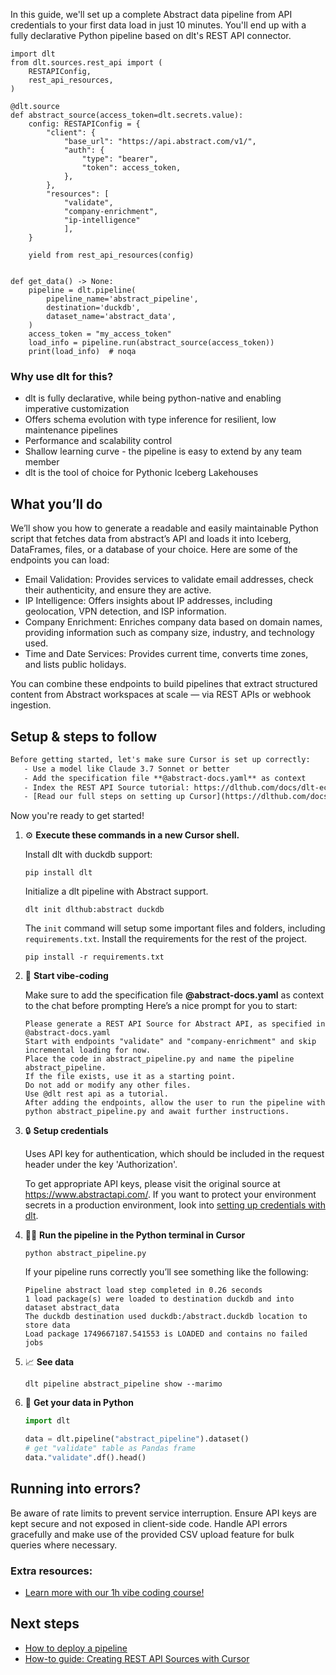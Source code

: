 In this guide, we'll set up a complete Abstract data pipeline from API credentials to your first data load in just 10 minutes. You'll end up with a fully declarative Python pipeline based on dlt's REST API connector.

```python-outcome
import dlt
from dlt.sources.rest_api import (
    RESTAPIConfig,
    rest_api_resources,
)

@dlt.source
def abstract_source(access_token=dlt.secrets.value):
    config: RESTAPIConfig = {
        "client": {
            "base_url": "https://api.abstract.com/v1/",
            "auth": {
                "type": "bearer",
                "token": access_token,
            },
        },
        "resources": [
            "validate",
            "company-enrichment",
            "ip-intelligence"
            ],
    }

    yield from rest_api_resources(config)


def get_data() -> None:
    pipeline = dlt.pipeline(
        pipeline_name='abstract_pipeline',
        destination='duckdb',
        dataset_name='abstract_data', 
    )
    access_token = "my_access_token"
    load_info = pipeline.run(abstract_source(access_token))
    print(load_info)  # noqa
```

### Why use dlt for this?

- dlt is fully declarative, while being python-native and enabling imperative customization
- Offers schema evolution with type inference for resilient, low maintenance pipelines
- Performance and scalability control
- Shallow learning curve - the pipeline is easy to extend by any team member
- dlt is the tool of choice for Pythonic Iceberg Lakehouses

## What you’ll do

We’ll show you how to generate a readable and easily maintainable Python script that fetches data from abstract’s API and loads it into Iceberg, DataFrames, files, or a database of your choice. Here are some of the endpoints you can load:

- Email Validation: Provides services to validate email addresses, check their authenticity, and ensure they are active. 
- IP Intelligence: Offers insights about IP addresses, including geolocation, VPN detection, and ISP information. 
- Company Enrichment: Enriches company data based on domain names, providing information such as company size, industry, and technology used. 
- Time and Date Services: Provides current time, converts time zones, and lists public holidays.

You can combine these endpoints to build pipelines that extract structured content from Abstract workspaces at scale — via REST APIs or webhook ingestion.

## Setup & steps to follow

```default
Before getting started, let's make sure Cursor is set up correctly:
   - Use a model like Claude 3.7 Sonnet or better
   - Add the specification file **@abstract-docs.yaml** as context
   - Index the REST API Source tutorial: https://dlthub.com/docs/dlt-ecosystem/verified-sources/rest_api/ and add it to context as **@dlt rest api**
   - [Read our full steps on setting up Cursor](https://dlthub.com/docs/dlt-ecosystem/llm-tooling/cursor-restapi#23-configuring-cursor-with-documentation)
```

Now you're ready to get started! 

1. ⚙️ **Execute these commands in a new Cursor shell.**
    
    Install dlt with duckdb support:
    ```shell
    pip install dlt
    ```

    Initialize a dlt pipeline with Abstract support.
    ```shell
    dlt init dlthub:abstract duckdb
    ```

    The `init` command will setup some important files and folders, including `requirements.txt`. Install the requirements for the rest of the project.
    ```shell
    pip install -r requirements.txt
    ```
    
2. 🤠 **Start vibe-coding**
    
    Make sure to add the specification file **@abstract-docs.yaml** as context to the chat before prompting
    Here’s a nice prompt for you to start: 
    
    ```prompt
    Please generate a REST API Source for Abstract API, as specified in @abstract-docs.yaml 
    Start with endpoints "validate" and "company-enrichment" and skip incremental loading for now. 
    Place the code in abstract_pipeline.py and name the pipeline abstract_pipeline. 
    If the file exists, use it as a starting point. 
    Do not add or modify any other files. 
    Use @dlt rest api as a tutorial. 
    After adding the endpoints, allow the user to run the pipeline with python abstract_pipeline.py and await further instructions.
    ```

    
3. 🔒 **Setup credentials** 
    
    Uses API key for authentication, which should be included in the request header under the key 'Authorization'.
    
    To get appropriate API keys, please visit the original source at https://www.abstractapi.com/.
    If you want to protect your environment secrets in a production environment, look into [setting up credentials with dlt](https://dlthub.com/docs/walkthroughs/add_credentials).
    
4. 🏃‍♀️ **Run the pipeline in the Python terminal in Cursor**
    
    ```shell
    python abstract_pipeline.py
    ```
    
    If your pipeline runs correctly you’ll see something like the following:
    
    ```shell
    Pipeline abstract load step completed in 0.26 seconds
    1 load package(s) were loaded to destination duckdb and into dataset abstract_data
    The duckdb destination used duckdb:/abstract.duckdb location to store data
    Load package 1749667187.541553 is LOADED and contains no failed jobs
    ```
    
5. 📈 **See data**
    
    ```shell
    dlt pipeline abstract_pipeline show --marimo
    ```
    
6. 🐍 **Get your data in Python**
    
    ```python
    import dlt

   data = dlt.pipeline("abstract_pipeline").dataset()
   # get "validate" table as Pandas frame
   data."validate".df().head()
    ```

## Running into errors?

Be aware of rate limits to prevent service interruption. Ensure API keys are kept secure and not exposed in client-side code. Handle API errors gracefully and make use of the provided CSV upload feature for bulk queries where necessary.

### Extra resources:

- [Learn more with our 1h vibe coding course!](https://www.youtube.com/watch?v=GGid70rnJuM)

## Next steps

- [How to deploy a pipeline](https://dlthub.com/docs/walkthroughs/deploy-a-pipeline)
- [How-to guide: Creating REST API Sources with Cursor](https://dlthub.com/docs/dlt-ecosystem/llm-tooling/cursor-restapi)